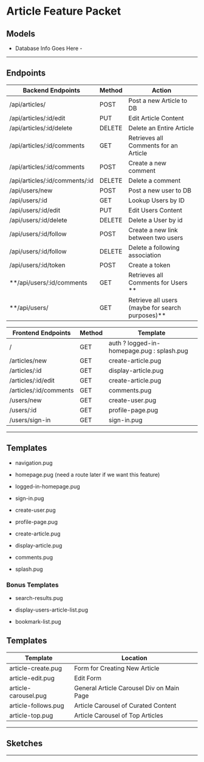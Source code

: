 # **Article Feature Packet**

## **Models**

- Database Info Goes Here -

---

## **Endpoints**

| Backend Endpoints               | Method | Action                                |
| ---------------------- | ------ | ------------------------------------- |
| /api/articles/             | POST   | Post a new Article to DB              |
| /api/articles/:id/edit     | PUT    | Edit Article Content                  |
| /api/articles/:id/delete   | DELETE | Delete an Entire Article              |
| /api/articles/:id/comments | GET    | Retrieves all Comments for an Article |
| /api/articles/:id/comments | POST   | Create a new comment  |
| /api/articles/:id/comments/:id | DELETE | Delete a comment  |
| /api/users/new          | POST   | Post a new user to DB              |
| /api/users/:id          | GET    | Lookup Users by ID                  |
| /api/users/:id/edit     | PUT    | Edit Users Content                  |
| /api/users/:id/delete   | DELETE | Delete a User by id             |
| /api/users/:id/follow   | POST   | Create a new link between two users|
| /api/users/:id/follow   | DELETE | Delete a following association |
| /api/users/:id/token    | POST   | Create a token   |
| **/api/users/:id/comments | GET    | Retrieves all Comments for Users ** |
| **/api/users/             | GET    | Retrieve all users (maybe for search purposes)** |

| Frontend Endpoints      | Method        | Template                                |
| ---------------------- | ------ | ------------------------------------- |
| /                      | GET    | auth ? logged-in-homepage.pug : splash.pug   |
| /articles/new          | GET    | create-article.pug              |
| /articles/:id          | GET    | display-article.pug              |
| /articles/:id/edit     | GET    | create-article.pug                  |
| /articles/:id/comments | GET    | comments.pug |
| /users/new             | GET    | create-user.pug              |
| /users/:id             | GET    | profile-page.pug                  |
| /users/sign-in         | GET    | sign-in.pug                 |


---

## **Templates**
- navigation.pug

- homepage.pug (need a route later if we want this feature)

- logged-in-homepage.pug

- sign-in.pug

- create-user.pug

- profile-page.pug

- create-article.pug

- display-article.pug

- comments.pug

- splash.pug


### Bonus Templates

- search-results.pug

- display-users-article-list.pug

- bookmark-list.pug


## **Templates**

| Template             | Location                                  |
| -------------------- | ----------------------------------------- |
| article-create.pug   | Form for Creating New Article             |
| article-edit.pug     | Edit Form                                 |
| article-carousel.pug | General Article Carousel Div on Main Page |
| article-follows.pug  | Article Carousel of Curated Content       |
| article-top.pug      | Article Carousel of Top Articles          |

---

## **Sketches**

---
